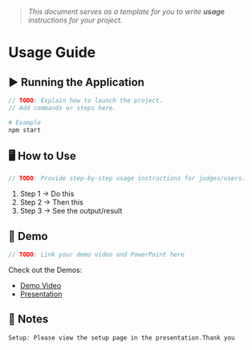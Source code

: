 > *This document serves as a template for you to write **usage** instructions for your project.* 

# Usage Guide

## ▶️ Running the Application
``` c
// TODO: Explain how to launch the project.
// Add commands or steps here.
```
``` bash
# Example
npm start
```

## 🖥️ How to Use
``` c
// TODO: Provide step-by-step usage instructions for judges/users.
```
1. Step 1 -> Do this
2. Step 2 -> Then this
3. Step 3 -> See the output/result

## 🎥 Demo
``` c
// TODO: Link your demo video and PowerPoint here
```
Check out the Demos: 
- [Demo Video](../demo/demo.mp4)
- [Presentation](../docs/WebPatronus.pptx)

## 📌 Notes
``` c
Setup: Please view the setup page in the presentation.Thank you 
```
